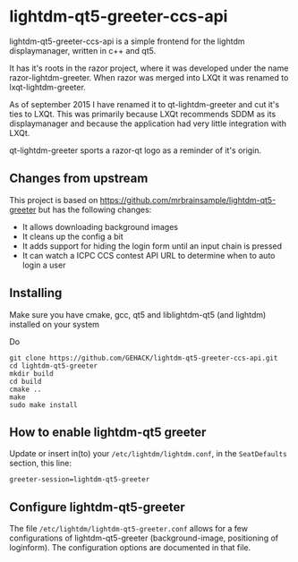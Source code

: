 # lightdm-qt5-greeter-ccs-api

lightdm-qt5-greeter-ccs-api is a simple frontend for the lightdm displaymanager, written in c++ and qt5.

It has it's roots in the razor project, where it was developed under the name razor-lightdm-greeter. When razor was merged into LXQt it was renamed to lxqt-lightdm-greeter.

As of september 2015 I have renamed it to qt-lightdm-greeter and cut it's ties to LXQt. This was primarily because LXQt recommends SDDM as its displaymanager and because the application had very little integration with LXQt. 

qt-lightdm-greeter sports a razor-qt logo as a reminder of it's origin.

## Changes from upstream

This project is based on https://github.com/mrbrainsample/lightdm-qt5-greeter but has the following changes:

* It allows downloading background images
* It cleans up the config a bit
* It adds support for hiding the login form until an input chain is pressed
* It can watch a ICPC CCS contest API URL to determine when to auto login a user

## Installing

Make sure you have cmake, gcc, qt5 and liblightdm-qt5 (and lightdm) installed on your system

Do
    
```shell
git clone https://github.com/GEHACK/lightdm-qt5-greeter-ccs-api.git
cd lightdm-qt5-greeter
mkdir build
cd build
cmake ..
make 
sudo make install
```

## How to enable lightdm-qt5 greeter

Update or insert in(to) your `/etc/lightdm/lightdm.conf`, in the `SeatDefaults` section, this line:

    greeter-session=lightdm-qt5-greeter

## Configure lightdm-qt5-greeter

The file `/etc/lightdm/lightdm-qt5-greeter.conf` allows for a 
few configurations of lightdm-qt5-greeter (background-image, positioning of loginform). 
The configuration options are documented in that file.

